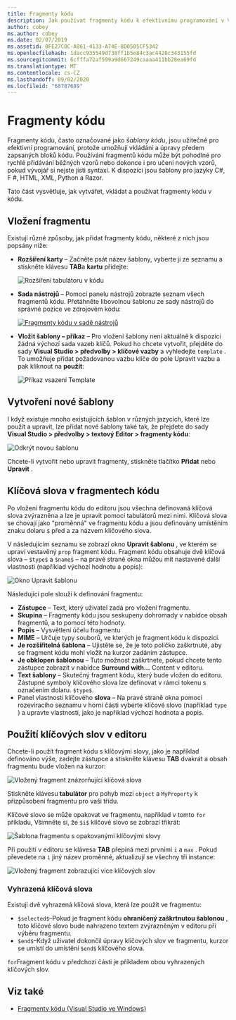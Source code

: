 ```yaml
---
title: Fragmenty kódu
description: Jak používat fragmenty kódu k efektivnímu programování v Visual Studio pro Mac
author: cobey
ms.author: cobey
ms.date: 02/07/2019
ms.assetid: 0FE27C0C-A861-4133-A74E-8D0505CF5342
ms.openlocfilehash: 1dacc935549d738ff1b5e84c3ac4420c343155fd
ms.sourcegitcommit: 6cfffa72af599a9d667249caaaa411bb28ea69fd
ms.translationtype: MT
ms.contentlocale: cs-CZ
ms.lasthandoff: 09/02/2020
ms.locfileid: "68787689"
---
```

# <a name="code-snippets"></a>Fragmenty kódu

Fragmenty kódu, často označované jako _šablony kódu_, jsou užitečné pro efektivní programování, protože umožňují vkládání a úpravy předem zapsaných bloků kódu. Používání fragmentů kódu může být pohodlné pro rychlé přidávání běžných vzorů nebo dokonce i pro učení nových vzorů, pokud vývojář si nejste jisti syntaxí. K dispozici jsou šablony pro jazyky C#, F #, HTML, XML, Python a Razor.

Tato část vysvětluje, jak vytvářet, vkládat a používat fragmenty kódu v kódu.

## <a name="inserting-a-snippet"></a>Vložení fragmentu

Existují různé způsoby, jak přidat fragmenty kódu, některé z nich jsou popsány níže:

- **Rozšíření karty** &ndash; Začněte psát název šablony, vyberte ji ze seznamu a stiskněte klávesu **TAB**a **kartu** přidejte:

  ![Rozšíření tabulátoru v kódu](media/source-editor-image13.png)

- **Sada nástrojů** &ndash; Pomocí panelu nástrojů zobrazte seznam všech fragmentů kódu. Přetáhněte libovolnou šablonu ze sady nástrojů do správné pozice ve zdrojovém kódu:

  [![Fragmenty kódu v sadě nástrojů](media/source-editor-image14-sml.png)](media/source-editor-image14.png#lightbox)

- **Vložit šablony – příkaz** &ndash; Pro vložení šablony není aktuálně k dispozici žádná výchozí sada vazeb klíčů. Pokud ho chcete vytvořit, přejděte do sady **Visual Studio > předvolby > klíčové vazby** a vyhledejte `template` . To umožňuje přidat požadovanou vazbu klíče do pole Upravit vazbu a pak kliknout na **použít**:

  ![Příkaz vsazení Template](media/source-editor-image15.png)

## <a name="creating-a-new-template"></a>Vytvoření nové šablony

I když existuje mnoho existujících šablon v různých jazycích, které lze použít a upravit, lze přidat nové šablony také tak, že přejdete do sady **Visual Studio > předvolby > textový Editor > fragmenty kódu**:

![Odkrýt novou šablonu](media/source-editor-image12.png)

Chcete-li vytvořit nebo upravit fragmenty, stiskněte tlačítko **Přidat** nebo **Upravit** .

## <a name="keywords-in-code-snippets"></a>Klíčová slova v fragmentech kódu

Po vložení fragmentu kódu do editoru jsou všechna definovaná klíčová slova zvýrazněna a lze je upravit pomocí tabulátorů mezi nimi. Klíčová slova se chovají jako "proměnná" ve fragmentu kódu a jsou definovány umístěním znaku dolaru `$` před a za názvem klíčového slova. 

V následujícím seznamu se zobrazí okno **Upravit šablonu** , ve kterém se upraví vestavěný `prop` fragment kódu. Fragment kódu obsahuje dvě klíčová slova &ndash; `$type$` a `$name$` &ndash; na pravé straně okna můžou mít nastavené další vlastnosti (například výchozí hodnotu a popis):

![Okno Upravit šablonu](media/source-editor-image12z.png)

Následující pole slouží k definování fragmentu:

- **Zástupce** &ndash; Text, který uživatel zadá pro vložení fragmentu.
- **Skupina** &ndash; Fragmenty kódu jsou seskupeny dohromady v nabídce obsah fragmentů, a to pomocí této hodnoty.
- **Popis** &ndash; Vysvětlení účelu fragmentu
- **MIME** &ndash; Určuje typy souborů, ve kterých je fragment kódu k dispozici.
- **Je rozšiřitelná šablona** &ndash; Ujistěte se, že je toto políčko zaškrtnuté, aby se fragment kódu mohl vložit na kurzor zadáním zástupce.
- **Je obklopen šablonou** &ndash; Tuto možnost zaškrtnete, pokud chcete tento zástupce zobrazit v nabídce **Surround with...** Content v editoru.
- **Text šablony** &ndash; Skutečný fragment kódu, který bude vložen do editoru. Zástupné symboly klíčového slova lze definovat v rámci tokenu s označením dolaru. `$type$`.
- Panel vlastností klíčového **slova** &ndash; Na pravé straně okna pomocí rozevíracího seznamu v horní části vyberte klíčové slovo (například `type` ) a upravte vlastnosti, jako je například výchozí hodnota a popis.

## <a name="using-keywords-in-the-editor"></a>Použití klíčových slov v editoru

Chcete-li použít fragment kódu s klíčovými slovy, jako je například definováno výše, zadejte zástupce a stiskněte klávesu **TAB** dvakrát a obsah fragmentu bude vložen na kurzor:

![Vložený fragment znázorňující klíčová slova](media/source-editor-image12a.png)

Stiskněte klávesu **tabulátor** pro pohyb mezi `object` a `MyProperty` k přizpůsobení fragmentu pro vaši třídu.

Klíčové slovo se může opakovat ve fragmentu, například v tomto `for` příkladu, Všimněte si, že `$i$` klíčové slovo se zobrazí třikrát:

![Šablona fragmentu s opakovanými klíčovými slovy](media/source-editor-image12b.png)

Při použití v editoru se klávesa **TAB** přepíná mezi prvními `i` a `max` . Pokud převedete na `i` jiný název proměnné, aktualizují se všechny tři instance:

![Vložený fragment zobrazující více klíčových slov](media/source-editor-image12c.png)

### <a name="reserved-keywords"></a>Vyhrazená klíčová slova

Existují dvě vyhrazená klíčová slova, která lze použít ve fragmentu:

- `$selected$`&ndash;Pokud je fragment kódu **ohraničený zaškrtnutou šablonou** , toto klíčové slovo bude nahrazeno textem zvýrazněným v editoru při výběru fragmentu.
- `$end$`&ndash;Když uživatel dokončil úpravy klíčových slov ve fragmentu, kurzor se umístí do umístění `$end$` klíčového slova.

`for`Fragment kódu v předchozí části je příkladem obou vyhrazených klíčových slov.

## <a name="see-also"></a>Viz také

- [Fragmenty kódu (Visual Studio ve Windows)](/visualstudio/ide/code-snippets)
